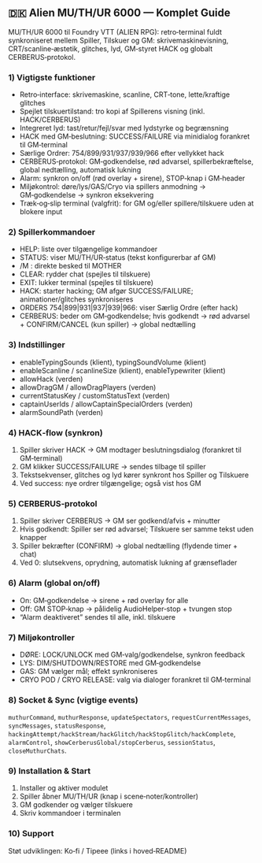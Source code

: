 ## 🇩🇰 Alien MU/TH/UR 6000 — Komplet Guide

MU/TH/UR 6000 til Foundry VTT (ALIEN RPG): retro‑terminal fuldt synkroniseret mellem Spiller, Tilskuer og GM: skrivemaskinevisning, CRT/scanline‑æstetik, glitches, lyd, GM‑styret HACK og globalt CERBERUS‑protokol.

### 1) Vigtigste funktioner
- Retro‑interface: skrivemaskine, scanline, CRT‑tone, lette/kraftige glitches
- Spejlet tilskuertilstand: tro kopi af Spillerens visning (inkl. HACK/CERBERUS)
- Integreret lyd: tast/retur/fejl/svar med lydstyrke og begrænsning
- HACK med GM‑beslutning: SUCCESS/FAILURE via minidialog forankret til GM‑terminal
- Særlige Ordrer: 754/899/931/937/939/966 efter vellykket hack
- CERBERUS‑protokol: GM‑godkendelse, rød advarsel, spillerbekræftelse, global nedtælling, automatisk lukning
- Alarm: synkron on/off (rød overlay + sirene), STOP‑knap i GM‑header
- Miljøkontrol: døre/lys/GAS/Cryo via spillers anmodning → GM‑godkendelse → synkron eksekvering
- Træk‑og‑slip terminal (valgfrit): for GM og/eller spillere/tilskuere uden at blokere input

### 2) Spillerkommandoer
- HELP: liste over tilgængelige kommandoer
- STATUS: viser MU/TH/UR‑status (tekst konfigurerbar af GM)
- /M <besked>: direkte besked til MOTHER
- CLEAR: rydder chat (spejles til tilskuere)
- EXIT: lukker terminal (spejles til tilskuere)
- HACK: starter hacking; GM afgør SUCCESS/FAILURE; animationer/glitches synkroniseres
- ORDERS 754|899|931|937|939|966: viser Særlig Ordre (efter hack)
- CERBERUS: beder om GM‑godkendelse; hvis godkendt → rød advarsel + CONFIRM/CANCEL (kun spiller) → global nedtælling

### 3) Indstillinger
- enableTypingSounds (klient), typingSoundVolume (klient)
- enableScanline / scanlineSize (klient), enableTypewriter (klient)
- allowHack (verden)
- allowDragGM / allowDragPlayers (verden)
- currentStatusKey / customStatusText (verden)
- captainUserIds / allowCaptainSpecialOrders (verden)
- alarmSoundPath (verden)

### 4) HACK‑flow (synkron)
1. Spiller skriver HACK → GM modtager beslutningsdialog (forankret til GM‑terminal)
2. GM klikker SUCCESS/FAILURE → sendes tilbage til spiller
3. Tekstsekvenser, glitches og lyd kører synkront hos Spiller og Tilskuere
4. Ved success: nye ordrer tilgængelige; også vist hos GM

### 5) CERBERUS‑protokol
1. Spiller skriver CERBERUS → GM ser godkend/afvis + minutter
2. Hvis godkendt: Spiller ser rød advarsel; Tilskuere ser samme tekst uden knapper
3. Spiller bekræfter (CONFIRM) → global nedtælling (flydende timer + chat)
4. Ved 0: slutsekvens, oprydning, automatisk lukning af grænseflader

### 6) Alarm (global on/off)
- On: GM‑godkendelse → sirene + rød overlay for alle
- Off: GM STOP‑knap → pålidelig AudioHelper‑stop + tvungen stop
- “Alarm deaktiveret” sendes til alle, inkl. tilskuere

### 7) Miljøkontroller
- DØRE: LOCK/UNLOCK med GM‑valg/godkendelse, synkron feedback
- LYS: DIM/SHUTDOWN/RESTORE med GM‑godkendelse
- GAS: GM vælger mål; effekt synkroniseres
- CRYO POD / CRYO RELEASE: valg via dialoger forankret til GM‑terminal

### 8) Socket & Sync (vigtige events)
`muthurCommand`, `muthurResponse`, `updateSpectators`, `requestCurrentMessages`, `syncMessages`, `statusResponse`, `hackingAttempt/hackStream/hackGlitch/hackStopGlitch/hackComplete`, `alarmControl`, `showCerberusGlobal/stopCerberus`, `sessionStatus`, `closeMuthurChats`.

### 9) Installation & Start
1. Installer og aktiver modulet
2. Spiller åbner MU/TH/UR (knap i scene‑noter/kontroller)
3. GM godkender og vælger tilskuere
4. Skriv kommandoer i terminalen

### 10) Support
Støt udviklingen: Ko‑fi / Tipeee (links i hoved‑README)


